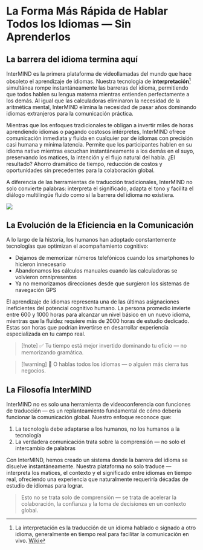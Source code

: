 # La Forma Más Rápida de Hablar Todos los Idiomas — Sin Aprenderlos

## La barrera del idioma termina aquí

InterMIND es la primera plataforma de videollamadas del mundo que hace obsoleto el aprendizaje de idiomas. Nuestra tecnología de **interpretación**[^1] simultánea rompe instantáneamente las barreras del idioma, permitiendo que todos hablen su lengua materna mientras entienden perfectamente a los demás. Al igual que las calculadoras eliminaron la necesidad de la aritmética mental, InterMIND elimina la necesidad de pasar años dominando idiomas extranjeros para la comunicación práctica.

Mientras que los enfoques tradicionales te obligan a invertir miles de horas aprendiendo idiomas o pagando costosos intérpretes, InterMIND ofrece comunicación inmediata y fluida en cualquier par de idiomas con precisión casi humana y mínima latencia. Permite que los participantes hablen en su idioma nativo mientras escuchan instantáneamente a los demás en el suyo, preservando los matices, la intención y el flujo natural del habla. ¿El resultado? Ahorro dramático de tiempo, reducción de costos y oportunidades sin precedentes para la colaboración global.

A diferencia de las herramientas de traducción tradicionales, InterMIND no solo convierte palabras: interpreta el significado, adapta el tono y facilita el diálogo multilingüe fluido como si la barrera del idioma no existiera.

[^1]: La interpretación es la traducción de un idioma hablado o signado a otro idioma, generalmente en tiempo real para facilitar la comunicación en vivo. [Wiki](https://en.wikipedia.org/wiki/Language_interpretation)

![](/1d.png)

## La Evolución de la Eficiencia en la Comunicación

A lo largo de la historia, los humanos han adoptado constantemente tecnologías que optimizan el acompañamiento cognitivo:

- Dejamos de memorizar números telefónicos cuando los smartphones lo hicieron innecesario
- Abandonamos los cálculos manuales cuando las calculadoras se volvieron omnipresentes
- Ya no memorizamos direcciones desde que surgieron los sistemas de navegación GPS

El aprendizaje de idiomas representa una de las últimas asignaciones ineficientes del potencial cognitivo humano. La persona promedio invierte entre 600 y 1000 horas para alcanzar un nivel básico en un nuevo idioma, mientras que la fluidez requiere más de 2000 horas de estudio dedicado. Estas son horas que podrían invertirse en desarrollar experiencia especializada en tu campo real.

> [!note] ✅ Tu tiempo está mejor invertido dominando tu oficio — no memorizando gramática.

> [!warning] 🛑 O hablas todos los idiomas — o alguien más cierra tus negocios.

## La Filosofía InterMIND

InterMIND no es solo una herramienta de videoconferencia con funciones de traducción — es un replanteamiento fundamental de cómo debería funcionar la comunicación global. Nuestro enfoque reconoce que:

1. La tecnología debe adaptarse a los humanos, no los humanos a la tecnología
2. La verdadera comunicación trata sobre la comprensión — no solo el intercambio de palabras

Con InterMIND, hemos creado un sistema donde la barrera del idioma se disuelve instantáneamente. Nuestra plataforma no solo traduce — interpreta los matices, el contexto y el significado entre idiomas en tiempo real, ofreciendo una experiencia que naturalmente requeriría décadas de estudio de idiomas para lograr.

> Esto no se trata solo de comprensión — se trata de acelerar la colaboración, la confianza y la toma de decisiones en un contexto global.